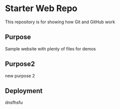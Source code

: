 # Starter Web Repo

This repository is for showing how Git and GitHub work

## Purpose

Sample website with plenty of files for demos

## Purpose2
 
new purpose 2

## Deployment

dnsfhsfu